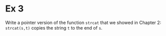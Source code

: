 # Ex 3

Write a pointer version of the function `strcat` that we showed in Chapter 2: `strcat(s,t)` copies the string `t` to the end of `s`.